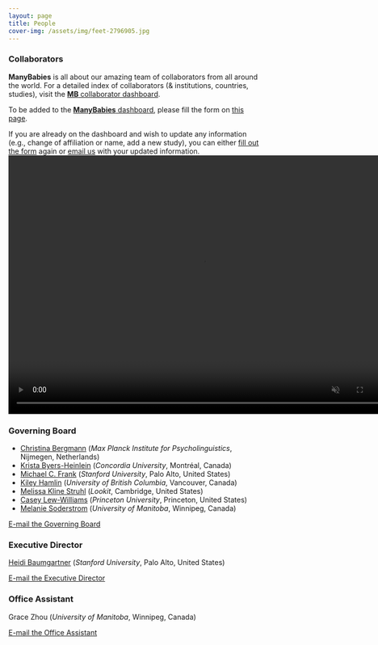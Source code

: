 ```yaml
---
layout: page
title: People
cover-img: /assets/img/feet-2796905.jpg
---
```


<!---
To do:
- update funding information? MB2 Grant?
--->

### Collaborators   
**ManyBabies** is all about our amazing team of collaborators from all around the world. For a detailed index of collaborators (& institutions, countries, studies), visit the [**MB** collaborator dashboard](https://manybabies.shinyapps.io/shiny_mb_map/). 

To be added to the [**ManyBabies** dashboard](https://manybabies.shinyapps.io/shiny_mb_map/), please fill the form on [this page]({{site.baseurl}}/map/).

If you are already on the dashboard and wish to update any information (e.g., change of affiliation or name, add a new study), you can either [fill out the form]({{site.baseurl}}/map/) again or [email us](mailto:manybabiesconsortium@gmail.com) with your updated information.
<a href="{{site.baseurl}}{% link map.md %}" class="image">
    <video muted autoplay="autoplay" loop="loop" width="768" height="512">
      <source src="/assets/img/dashboard_overview.mp4" type="video/mp4">  
    </video>
</a>

### Governing Board

* [Christina Bergmann](https://www.mpi.nl/people/bergmann-christina) (<i>Max Planck Institute for Psycholinguistics</i>, Nijmegen, Netherlands)
* [Krista Byers-Heinlein](https://www.concordia.ca/artsci/psychology/faculty.html?fpid=krista-byers-heinlein) (<i>Concordia University</i>, Montréal, Canada)
* [Michael C. Frank](https://web.stanford.edu/~mcfrank/) (<i>Stanford University</i>, Palo Alto, United States)
* [Kiley Hamlin](https://psych.ubc.ca/profile/kiley-hamlin/) (<i>University of British Columbia</i>, Vancouver, Canada)
* [Melissa Kline Struhl](http://www.melissaklinestruhl.com) (<i>Lookit</i>, Cambridge, United States)
* [Casey Lew-Williams](https://psych.princeton.edu/person/casey-lew-williams) (<i>Princeton University</i>, Princeton, United States)
* [Melanie Soderstrom](https://home.cc.umanitoba.ca/~soderstr/) (<i>University of Manitoba</i>, Winnipeg, Canada)

[E-mail the Governing Board](mailto:manybabies-gb@mailman.stanford.edu)



### Executive Director   

[Heidi Baumgartner](https://www-csli.stanford.edu/people/baumgartner-heidi) (<i>Stanford University</i>, Palo Alto, United States) 

[E-mail the Executive Director](mailto:manybabies.director@gmail.com)



### Office Assistant   
Grace Zhou (<i>University of Manitoba</i>, Winnipeg, Canada) 

[E-mail the Office Assistant](mailto:grace.zhou@umanitoba.ca)




